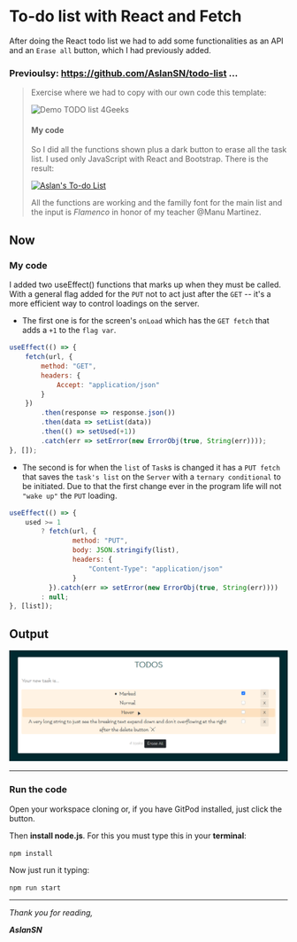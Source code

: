 # To-do list with React and Fetch

After doing the React todo list we had to add some functionalities as an API and an `Erase all` button, which I had previously added. 

### Previoulsy: https://github.com/AslanSN/todo-list ...
> Exercise where we had to copy with our own code this template: 
>
><img src="https://raw.githubusercontent.com/breatheco-de/exercise-todo-list/master/preview.gif" alt="Demo TODO list 4Geeks" width="500">
>
>
> #### My code
> So I did all the functions shown plus a dark button to erase all the task list. 
> I used only JavaScript with React and Bootstrap.
> There is the result:
>
> [![Aslan's To-do List](https://raw.githubusercontent.com/AslanSN/todo-list/master/src/TodoList.png "Aslan's To-do List")](http://https://raw.githubusercontent.com/AslanSN/todo-list/master/src/TodoList.png "Aslan's To-do List")
>
> All the functions are working and the familly font for the main list and the input is _Flamenco_ in honor of my teacher @Manu Martinez.

## Now
### My code

I added two useEffect() functions that marks up when they must be called. With a general flag added for the `PUT` not to act just after the `GET` -- it's a more efficient way to control loadings on the server.

- The first one is for the screen's `onLoad` which has the `GET fetch` that adds a `+1` to the `flag var`.
```JavaScript
useEffect(() => {
	fetch(url, {
		method: "GET",
		headers: {
			Accept: "application/json"
		}
	})
		.then(response => response.json())
		.then(data => setList(data))
		.then(() => setUsed(+1))
		.catch(err => setError(new ErrorObj(true, String(err))));
}, []);
```

- The second is for when the `list` of `Task`s is changed it has a `PUT fetch` that saves the `task's list` on the `Server` with a `ternary conditional` to be initiated. Due to that the first change ever in the program life will not `"wake up"` the `PUT` loading.

```JavaScript
useEffect(() => {
	used >= 1
		? fetch(url, {
				method: "PUT",
				body: JSON.stringify(list),
				headers: {
					"Content-Type": "application/json"
				}
		  }).catch(err => setError(new ErrorObj(true, String(err))))
		: null;
}, [list]);
```

## Output

<img src="./src/resources/TodoListReact&FetchPreview.png" alt="Aslan's Demo of the REACT TODO LIST with FETCH" width="1000">

------------


### Run the code
Open your workspace cloning or, if you have GitPod installed, just click the button.

Then **install node.js**. For this you must type this in your **terminal**:

`npm install`

Now just run it typing:

`npm run start`

------------

_Thank you for reading,_

_**AslanSN**_
